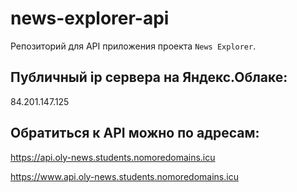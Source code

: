 # news-explorer-api
Репозиторий для API приложения проекта `News Explorer`.
  
## Публичный ip сервера на Яндекс.Облаке:  
84.201.147.125

## Обратиться к API можно по адресам:  
https://api.oly-news.students.nomoredomains.icu

https://www.api.oly-news.students.nomoredomains.icu
